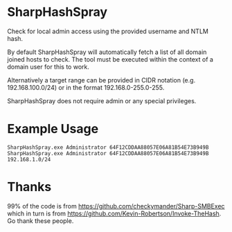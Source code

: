 # SharpHashSpray
Check for local admin access using the provided username and NTLM hash. 

By default SharpHashSpray will automatically fetch a list of all domain joined hosts to check. The tool must be executed within the context of a domain user for this to work.

Alternatively a target range can be provided in CIDR notation (e.g. 192.168.100.0/24) or in the format 192.168.0-255.0-255.

SharpHashSpray does not require admin or any special privileges.

# Example Usage
```
SharpHashSpray.exe Administrator 64F12CDDAA88057E06A81B54E73B949B
SharpHashSpray.exe Administrator 64F12CDDAA88057E06A81B54E73B949B 192.168.1.0/24
```

# Thanks
99% of the code is from https://github.com/checkymander/Sharp-SMBExec which in turn is from https://github.com/Kevin-Robertson/Invoke-TheHash. Go thank these people.

